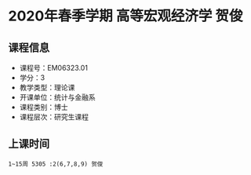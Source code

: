 # 2020年春季学期 高等宏观经济学 贺俊






## 课程信息

- 课程号：EM06323.01
- 学分：3
- 教学类型：理论课
- 开课单位：统计与金融系
- 课程类别：博士
- 课程层次：研究生课程

## 上课时间

```
1~15周 5305 :2(6,7,8,9) 贺俊
```

